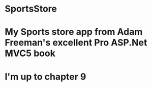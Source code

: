# SportsStore
# My Sports store app from Adam Freeman's excellent Pro ASP.Net MVC5 book
# I'm up to chapter 9
#
#
#
#
